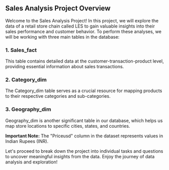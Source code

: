 ## Sales Analysis Project Overview

Welcome to the Sales Analysis Project! In this project, we will explore the data of a retail store chain called LES to gain valuable insights into their sales performance and customer behavior. To perform these analyses, we will be working with three main tables in the database:

### 1. Sales_fact
This table contains detailed data at the customer-transaction-product level, providing essential information about sales transactions.

### 2. Category_dim
The Category_dim table serves as a crucial resource for mapping products to their respective categories and sub-categories.

### 3. Geography_dim
Geography_dim is another significant table in our database, which helps us map store locations to specific cities, states, and countries.

**Important Note:** The "Priceusd" column in the dataset represents values in Indian Rupees (INR).

Let's proceed to break down the project into individual tasks and questions to uncover meaningful insights from the data. Enjoy the journey of data analysis and exploration!
